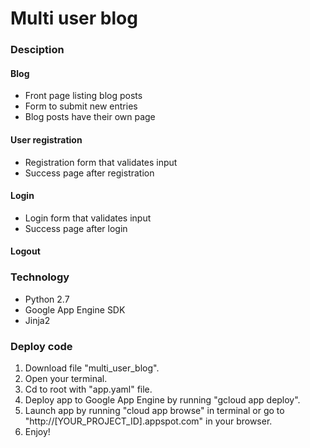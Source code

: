 # Multi user blog
### Desciption
#### Blog
* Front page listing blog posts
* Form to submit new entries
* Blog posts have their own page  

#### User registration
* Registration form that validates input
* Success page after registration

#### Login
* Login form that validates input
* Success page after login

#### Logout

### Technology
* Python 2.7
* Google App Engine SDK
* Jinja2

### Deploy code
1. Download file "multi_user_blog".
2. Open your terminal.
3. Cd to root with "app.yaml" file.
4. Deploy app to Google App Engine by running "gcloud app deploy".
5. Launch app by running "cloud app browse" in terminal or go to "http://[YOUR_PROJECT_ID].appspot.com" in your browser.
6. Enjoy!